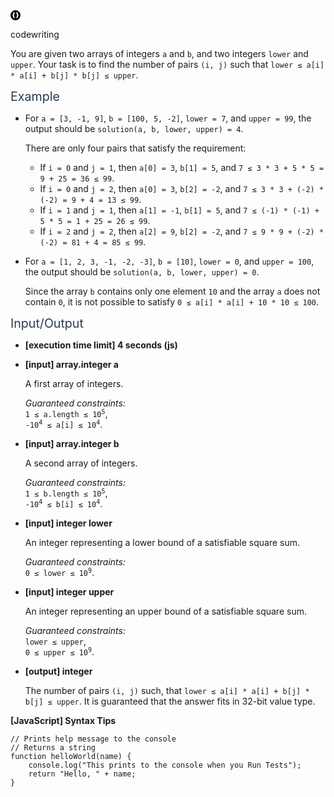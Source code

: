 <div class="-flex -padding-16 -space-v-16"><div class="-layout-h -space-h-16"><div class="-layout-h -space-h-4 -center-center"><div class="icon -size-16 -color-green"><div class="-layout-h -center"><svg width="16" height="16" viewBox="0 0 16 16"><path fill-rule="evenodd" clip-rule="evenodd" d="M8 16A8 8 0 1 1 8 0a8 8 0 0 1 0 16zm-1.43-3c-1.642-.344-2.462-1.136-2.462-2.376V9.612c0-.688-.37-1.032-1.108-1.032V7.42c.739 0 1.108-.346 1.108-1.037V5.31c.013-.613.225-1.11.636-1.487.414-.378 1.023-.653 1.825-.823L7 3.9c-.574.163-.873.621-.896 1.374v1.109c0 .763-.421 1.301-1.265 1.615.844.313 1.265.853 1.265 1.62v1.103c.023.753.322 1.211.896 1.374L6.57 13zm2.86 0c1.642-.344 2.462-1.136 2.462-2.376V9.612c0-.688.37-1.032 1.108-1.032V7.42c-.739 0-1.108-.346-1.108-1.037V5.31c-.013-.613-.225-1.11-.636-1.487-.414-.378-1.023-.653-1.825-.823L9 3.9c.574.163.873.621.896 1.374v1.109c0 .763.421 1.301 1.265 1.615-.844.313-1.265.853-1.265 1.62v1.103c-.023.753-.322 1.211-.896 1.374l.43.905z"></path></svg></div></div><p class="-bold -font-size-14 -capitalize">codewriting</p></div></div><div class="markdown -arial"><p>You are given two arrays of integers <code>a</code> and <code>b</code>, and two integers <code>lower</code> and <code>upper</code>. Your task is to find the number of pairs <code>(i, j)</code> such that <code>lower ≤ a[i] * a[i] + b[j] * b[j] ≤ upper</code>.</p>
<p><span class="markdown--header" style="color:#2b3b52;font-size:1.4em">Example</span></p>
<ul>
<li>
<p>For <code>a = [3, -1, 9]</code>, <code>b = [100, 5, -2]</code>, <code>lower = 7</code>, and <code>upper = 99</code>, the output should be <code>solution(a, b, lower, upper) = 4</code>.</p>
<p>There are only four pairs that satisfy the requirement:</p>
<ul>
<li>If <code>i = 0</code> and <code>j = 1</code>, then <code>a[0] = 3</code>, <code>b[1] = 5</code>, and <code>7 ≤ 3 * 3 + 5 * 5 = 9 + 25 = 36 ≤ 99</code>.</li>
<li>If <code>i = 0</code> and <code>j = 2</code>, then <code>a[0] = 3</code>, <code>b[2] = -2</code>, and <code>7 ≤ 3 * 3 + (-2) * (-2) = 9 + 4 = 13 ≤ 99</code>.</li>
<li>If <code>i = 1</code> and <code>j = 1</code>, then <code>a[1] = -1</code>, <code>b[1] = 5</code>, and <code>7 ≤ (-1) * (-1) + 5 * 5 = 1 + 25 = 26 ≤ 99</code>.</li>
<li>If <code>i = 2</code> and <code>j = 2</code>, then <code>a[2] = 9</code>, <code>b[2] = -2</code>, and <code>7 ≤ 9 * 9 + (-2) * (-2) = 81 + 4 = 85 ≤ 99</code>.</li>
</ul>
</li>
<li>
<p>For <code>a = [1, 2, 3, -1, -2, -3]</code>, <code>b = [10]</code>, <code>lower = 0</code>, and <code>upper = 100</code>, the output should be <code>solution(a, b, lower, upper) = 0</code>.</p>
<p>Since the array <code>b</code> contains only one element <code>10</code> and the array <code>a</code> does not contain <code>0</code>, it is not possible to satisfy <code>0 ≤ a[i] * a[i] + 10 * 10 ≤ 100</code>.</p>
</li>
</ul>
<p><span class="markdown--header" style="color:#2b3b52;font-size:1.4em">Input/Output</span></p>
<ul>
<li>
<p><strong>[execution time limit] 4 seconds (js)</strong></p>
</li>
<li>
<p><strong>[input] array.integer a</strong></p>
<p>A first array of integers.</p>
<p><em>Guaranteed constraints:</em><br>
<code>1 ≤ a.length ≤ 10<sup>5</sup></code>,<br>
<code>-10<sup>4</sup> ≤ a[i] ≤ 10<sup>4</sup></code>.</p>
</li>
<li>
<p><strong>[input] array.integer b</strong></p>
<p>A second array of integers.</p>
<p><em>Guaranteed constraints:</em><br>
<code>1 ≤ b.length ≤ 10<sup>5</sup></code>,<br>
<code>-10<sup>4</sup> ≤ b[i] ≤ 10<sup>4</sup></code>.</p>
</li>
<li>
<p><strong>[input] integer lower</strong></p>
<p>An integer representing a lower bound of a satisfiable square sum.</p>
<p><em>Guaranteed constraints:</em><br>
<code>0 ≤ lower ≤ 10<sup>9</sup></code>.</p>
</li>
<li>
<p><strong>[input] integer upper</strong></p>
<p>An integer representing an upper bound of a satisfiable square sum.</p>
<p><em>Guaranteed constraints:</em><br>
<code>lower ≤ upper</code>,<br>
<code>0 ≤ upper ≤ 10<sup>9</sup></code>.</p>
</li>
<li>
<p><strong>[output] integer</strong></p>
<p>The number of pairs <code>(i, j)</code> such, that <code>lower ≤ a[i] * a[i] + b[j] * b[j] ≤ upper</code>. It is guaranteed that the answer fits in 32-bit value type.</p>
</li>
</ul>
<p><strong>[JavaScript] Syntax Tips</strong></p>
<pre><code class="language-javascript"><span class="hljs-comment">// Prints help message to the console</span>
<span class="hljs-comment">// Returns a string</span>
<span class="hljs-keyword">function</span> <span class="hljs-title function_">helloWorld</span>(<span class="hljs-params">name</span>) {
    <span class="hljs-variable language_">console</span>.<span class="hljs-title function_">log</span>(<span class="hljs-string">"This prints to the console when you Run Tests"</span>);
    <span class="hljs-keyword">return</span> <span class="hljs-string">"Hello, "</span> + name;
}

</code></pre>

</div></div>
